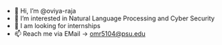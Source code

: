 - 👋 Hi, I’m @oviya-raja
- 👀 I’m interested in Natural Language Processing and Cyber Security
- 💞️ I am looking for internships
- 📫 Reach me via EMail -> omr5104@psu.edu

<!---
oviya-raja/oviya-raja is a ✨ special ✨ repository because its `README.md` (this file) appears on your GitHub profile.
You can click the Preview link to take a look at your changes.
--->
